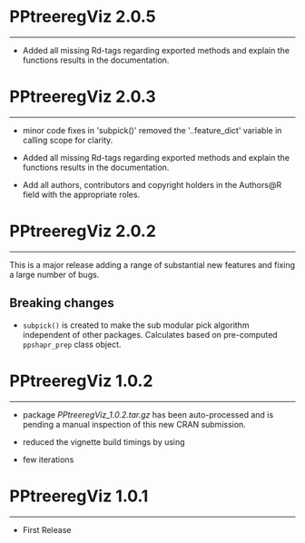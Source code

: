 # PPtreeregViz 2.0.5
---
* Added all missing Rd-tags regarding exported methods and explain
the functions results in the documentation.


# PPtreeregViz 2.0.3
---
* minor code fixes in 'subpick()' 
removed the '..feature_dict' variable in calling scope for clarity.

* Added all missing Rd-tags regarding exported methods and explain
the functions results in the documentation.

* Add all authors, contributors and copyright holders in the
Authors@R field with the appropriate roles.

# PPtreeregViz 2.0.2
---
This is a major release adding a range of substantial new features and fixing a large number of bugs.

## Breaking changes
* `subpick()` is created to make the sub modular pick algorithm independent of other packages. Calculates based on pre-computed `ppshapr_prep` class object.

# PPtreeregViz 1.0.2
---
* package *PPtreeregViz_1.0.2.tar.gz* has been auto-processed and is pending a manual inspection of this new CRAN submission. 

* reduced the vignette build timings by using
 - few iterations

# PPtreeregViz 1.0.1
---
* First Release


